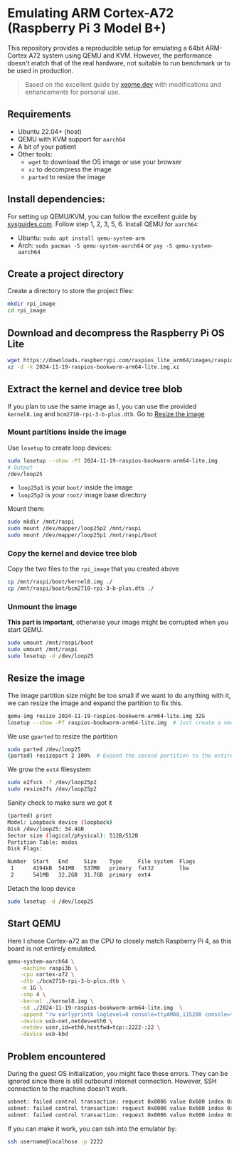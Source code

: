# Emulating ARM Cortex-A72 (Raspberry Pi 3 Model B+)
This repository provides a reproducible setup for emulating a 64bit ARM-Cortex A72 system using QEMU and KVM.
However, the performance doesn't match that of the real hardware, not suitable to run benchmark or to be used in production.

> Based on the excellent guide by [xeome.dev](https://notes.xeome.dev/notes/Emulating-Cortex-A72) with modifications and enhancements for personal use.

## Requirements
- Ubuntu 22.04+ (host)
- QEMU with KVM support for `aarch64`
- A bit of your patient
- Other tools:
  - `wget` to download the OS image or use your browser
  - `xz` to decompress the image
  - `parted` to resize the image

## Install dependencies:

For setting up QEMU/KVM, you can follow the excellent guide by [sysguides.com](https://sysguides.com/install-kvm-on-linux). Follow step 1, 2, 3, 5, 6.
Install QEMU for `aarch64`:
- Ubuntu: `sudo apt install qemu-system-arm`
- Arch: `sudo pacman -S qemu-system-aarch64` or `yay -S qemu-system-aarch64`

## Create a project directory

Create a directory to store the project files:
```bash
mkdir rpi_image
cd rpi_image
```

## Download and decompress the Raspberry Pi OS Lite

```bash
wget https://downloads.raspberrypi.com/raspios_lite_arm64/images/raspios_lite_arm64-2024-11-19/2024-11-19-raspios-bookworm-arm64-lite.img.xz
xz -d -k 2024-11-19-raspios-bookworm-arm64-lite.img.xz
```
## Extract the kernel and device tree blob

If you plan to use the same image as I, you can use the provided `kernel8.img` and `bcm2710-rpi-3-b-plus.dtb`. Go to [Resize the image](#resize-the-image)

### Mount partitions inside the image

Use `losetup` to create loop devices:
```bash
sudo losetup --show -Pf 2024-11-19-raspios-bookworm-arm64-lite.img
# Output
/dev/loop25
```
- `loop25p1` is your `boot/` inside the image
- `loop25p2` is your `root/` image base directory 

Mount them:
```bash
sudo mkdir /mnt/raspi
sudo mount /dev/mapper/loop25p2 /mnt/raspi
sudo mount /dev/mapper/loop25p1 /mnt/raspi/boot
```

### Copy the kernel and device tree blob

Copy the two files to the `rpi_image` that you created above
```bash
cp /mnt/raspi/boot/kernel8.img ./
cp /mnt/raspi/boot/bcm2710-rpi-3-b-plus.dtb ./
```

### Unmount the image

**This part is important**, otherwise your image might be corrupted when you start QEMU.
```bash
sudo umount /mnt/raspi/boot
sudo umount /mnt/raspi
sudo losetup -d /dev/loop25
```

## Resize the image

The image partition size might be too small if we want to do anything with it, we can resize the image and expand the partition to fix this.

```bash
qemu-img resize 2024-11-19-raspios-bookworm-arm64-lite.img 32G
losetup --show -Pf raspios-bookworm-arm64-lite.img  # Just create a new loop device, do not mount
```

We use `gparted` to resize the partition
```bash
sudo parted /dev/loop25
(parted) resizepart 2 100%  # Expand the second partition to the entirety of the the image
```

We grow the `ext4` filesystem
```bash
sudo e2fsck -f /dev/loop25p2
sudo resize2fs /dev/loop25p2
```

Sanity check to make sure we got it
```bash
(parted) print
Model: Loopback device (loopback)
Disk /dev/loop25: 34.4GB
Sector size (logical/physical): 512B/512B
Partition Table: msdos
Disk Flags: 

Number  Start   End     Size    Type     File system  Flags
 1      4194kB  541MB   537MB   primary  fat32        lba
 2      541MB   32.2GB  31.7GB  primary  ext4
```

Detach the loop device
```bash
sudo losetup -d /dev/loop25
```

## Start QEMU
Here I chose Cortex-a72 as the CPU to closely match Raspberry Pi 4, as this board is not entirely emulated.

```bash
qemu-system-aarch64 \
    -machine raspi3b \
    -cpu cortex-a72 \
    -dtb ./bcm2710-rpi-3-b-plus.dtb \
    -m 1G \
    -smp 4 \
    -kernel ./kernel8.img \
    -sd ./2024-11-19-raspios-bookworm-arm64-lite.img  \
    -append "rw earlyprintk loglevel=8 console=ttyAMA0,115200 console=tty highres=off console=ttyAMA0 dwc_otg.lpm_enable=0 root=/dev/mmcblk0p2 rootdelay=1 modules-load=dwc2,g_ether" \
    -device usb-net,netdev=eth0 \
    -netdev user,id=eth0,hostfwd=tcp::2222-:22 \
    -device usb-kbd
```

## Problem encountered

During the guest OS initialization, you might face these errors. They can be ignored since there is still outbound internet connection. However, SSH connection to the machine doesn't work.

```bash
usbnet: failed control transaction: request 0x8006 value 0x600 index 0x0 length 0xa
usbnet: failed control transaction: request 0x8006 value 0x600 index 0x0 length 0xa
usbnet: failed control transaction: request 0x8006 value 0x600 index 0x0 length 0xa
```

If you can make it work, you can ssh into the emulator by:

```bash
ssh username@localhose -p 2222
```
